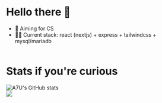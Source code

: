 # Hello there 👋

- 🚀 Aiming for CS
- 👩‍💻 Current stack: react (nextjs) + express + tailwindcss + mysql/mariadb
<br><br>

# Stats if you're curious
![A7U's GitHub stats](https://github-readme-stats.vercel.app/api?username=A7U&show_icons=true&theme=radical)<br>
![](https://komarev.com/ghpvc/?username=A7U)
